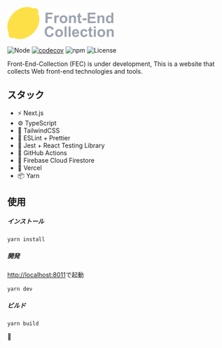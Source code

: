 ![logo](https://raw.githubusercontent.com/kensoz/FEC/main/public/logo.png)



![Node](https://img.shields.io/badge/Node.js-v18.7.0-fb7185.svg?logo=&style=flat-square) [![codecov](https://codecov.io/gh/kensoz/FEC/branch/main/graph/badge.svg?token=2THJ19HFZW)](https://codecov.io/gh/kensoz/FEC)  ![npm](https://img.shields.io/badge/npm-v0.3.0-84CC16.svg?style=flat-square) ![License](https://img.shields.io/badge/License-MIT-0284C7.svg?logo=&style=flat-square)

Front-End-Collection (FEC) is under development, This is a website that collects Web front-end technologies and tools.



## スタック

- ⚡️ Next.js
- ⚙️ TypeScript
- 🎨 TailwindCSS
- 📑 ESLint + Prettier
- 🔌 Jest + React Testing Library
- 🔩 GitHub Actions
- 💽 Firebase Cloud Firestore
- 🚀 Vercel
- 📦 Yarn



## 使用

##### インストール

```shell
yarn install
```

##### 開発

[http://localhost:8011](http://localhost:8011)で起動

```shell
yarn dev
```

##### ビルド

```shell
yarn build
```





🍋
